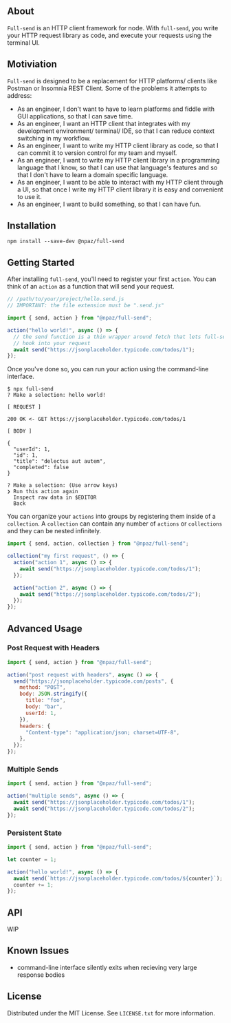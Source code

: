 ## About

`Full-send` is an HTTP client framework for node. With `full-send`, you write your HTTP request library as code, and execute your requests using the terminal UI.

## Motiviation

`Full-send` is designed to be a replacement for HTTP platforms/ clients like Postman or Insomnia REST Client. Some of the problems it attempts to address:

- As an engineer, I don't want to have to learn platforms and fiddle with GUI applications, so that I can save time.
- As an engineer, I want an HTTP client that integrates with my development environment/ terminal/ IDE, so that I can reduce context switching in my workflow.
- As an engineer, I want to write my HTTP client library as code, so that I can commit it to version control for my team and myself.
- As an engineer, I want to write my HTTP client library in a programming language that I know, so that I can use that language's features and so that I don't have to learn a domain specific language.
- As an engineer, I want to be able to interact with my HTTP client through a UI, so that once I write my HTTP client library it is easy and convenient to use it.
- As an engineer, I want to build something, so that I can have fun.

## Installation

```
npm install --save-dev @npaz/full-send
```

## Getting Started

After installing `full-send`, you'll need to register your first `action`. You
can think of an `action` as a function that will send your request.

```javascript
// /path/to/your/project/hello.send.js
// IMPORTANT: the file extension must be ".send.js"

import { send, action } from "@npaz/full-send";

action("hello world!", async () => {
  // the send function is a thin wrapper around fetch that lets full-send
  // hook into your request
  await send("https://jsonplaceholder.typicode.com/todos/1");
});
```

Once you've done so, you can run your action using the command-line interface.

```
$ npx full-send
? Make a selection: hello world!

[ REQUEST ]

200 OK <- GET https://jsonplaceholder.typicode.com/todos/1

[ BODY ]

{
  "userId": 1,
  "id": 1,
  "title": "delectus aut autem",
  "completed": false
}

? Make a selection: (Use arrow keys)
❯ Run this action again
  Inspect raw data in $EDITOR
  Back
```

You can organize your `actions` into groups by registering them inside of a
`collection`. A `collection` can contain any number of `actions` or
`collections` and they can be nested infinitely.

```javascript
import { send, action, collection } from "@npaz/full-send";

collection("my first request", () => {
  action("action 1", async () => {
    await send("https://jsonplaceholder.typicode.com/todos/1");
  });

  action("action 2", async () => {
    await send("https://jsonplaceholder.typicode.com/todos/2");
  });
});
```

## Advanced Usage

### Post Request with Headers

```javascript
import { send, action } from "@npaz/full-send";

action("post request with headers", async () => {
  send("https://jsonplaceholder.typicode.com/posts", {
    method: "POST",
    body: JSON.stringify({
      title: "foo",
      body: "bar",
      userId: 1,
    }),
    headers: {
      "Content-type": "application/json; charset=UTF-8",
    },
  });
});
```

### Multiple Sends

```javascript
import { send, action } from "@npaz/full-send";

action("multiple sends", async () => {
  await send("https://jsonplaceholder.typicode.com/todos/1");
  await send("https://jsonplaceholder.typicode.com/todos/2");
});
```

### Persistent State

```javascript
import { send, action } from "@npaz/full-send";

let counter = 1;

action("hello world!", async () => {
  await send(`https://jsonplaceholder.typicode.com/todos/${counter}`);
  counter += 1;
});
```

## API

WIP

## Known Issues

- command-line interface silently exits when recieving very large response bodies

## License

Distributed under the MIT License. See `LICENSE.txt` for more information.
